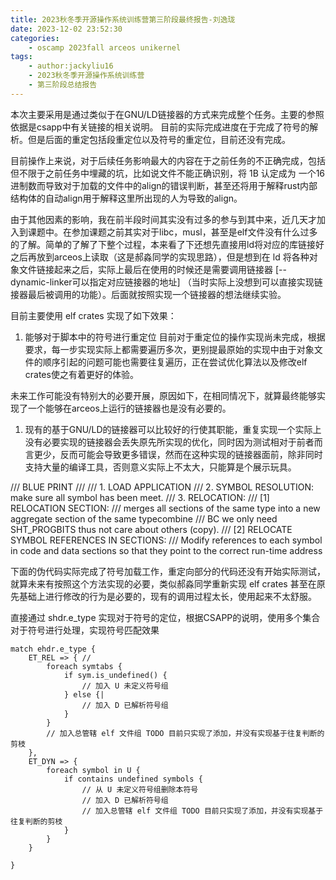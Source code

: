 ```yaml
---
title: 2023秋冬季开源操作系统训练营第三阶段最终报告-刘逸珑
date: 2023-12-02 23:52:30
categories:
    - oscamp 2023fall arceos unikernel
tags: 
    - author:jackyliu16
    - 2023秋冬季开源操作系统训练营
    - 第三阶段总结报告
---
```


本次主要采用是通过类似于在GNU/LD链接器的方式来完成整个任务。主要的参照依据是csapp中有关链接的相关说明。
目前的实际完成进度在于完成了符号的解析。但是后面的重定包括段重定位以及符号的重定位，目前还没有完成。

目前操作上来说，对于后续任务影响最大的内容在于之前任务的不正确完成，包括但不限于之前任务中埋藏的坑，比如说文件不能正确识别，将 1B 认定成为 一个16进制数而导致对于加载的文件中的align的错误判断，甚至还将用于解释rust内部结构体的自动align用于解释这里所出现的人为导致的align。

由于其他因素的影响，我在前半段时间其实没有过多的参与到其中来，近几天才加入到课题中。在参加课题之前其实对于libc，musl，甚至是elf文件没有什么过多的了解。简单的了解了下整个过程，本来看了下还想先直接用ld将对应的库链接好之后再放到arceos上读取（这是郝淼同学的实现思路），但是想到在 ld 将各种对象文件链接起来之后，实际上最后在使用的时候还是需要调用链接器 [--dynamic-linker可以指定对应链接器的地址] （当时实际上没想到可以直接实现链接器最后被调用的功能）。后面就按照实现一个链接器的想法继续实验。

目前主要使用 elf crates 实现了如下效果：
1. 能够对于脚本中的符号进行重定位
目前对于重定位的操作实现尚未完成，根据要求，每一步实现实际上都需要遍历多次，更别提最原始的实现中由于对象文件的顺序引起的问题可能也需要往复遍历，正在尝试优化算法以及修改elf crates使之有着更好的体验。

未来工作可能没有特别大的必要开展，原因如下，在相同情况下，就算最终能够实现了一个能够在arceos上运行的链接器也是没有必要的。
1. 现有的基于GNU/LD的链接器可以比较好的行使其职能，重复实现一个实际上没有必要实现的链接器会丢失原先所实现的优化，同时因为测试相对于前者而言更少，反而可能会导致更多错误，然而在这种实现的链接器面前，除非同时支持大量的编译工具，否则意义实际上不太大，只能算是个展示玩具。

/// BLUE PRINT
/// 
/// 1. LOAD APPLICATION
/// 2. SYMBOL RESOLUTION: make sure all symbol has been meet.
/// 3. RELOCATION:
///     [1] RELOCATION SECTION: 
///         merges all sections of the same type into a new aggregate section of the same typecombine 
///         BC we only need  SHT_PROGBITS thus not care about others (copy).
///     [2] RELOCATE SYMBOL REFERENCES IN SECTIONS: 
///         Modify references to each symbol in code and data sections so that they point to the correct run-time address

下面的伪代码实际完成了符号加载工作，重定向部分的代码还没有开始实际测试，就算未来有按照这个方法实现的必要，类似郝淼同学重新实现 elf crates 甚至在原先基础上进行修改的行为是必要的，现有的调用过程太长，使用起来不太舒服。

直接通过 shdr.e_type 实现对于符号的定位，根据CSAPP的说明，使用多个集合对于符号进行处理，实现符号匹配效果

```
match ehdr.e_type {
    ET_REL => { // 
        foreach symtabs {
            if sym.is_undefined() {
                // 加入 U 未定义符号组
            } else {|
                // 加入 D 已解析符号组 
            }
        }
        // 加入总管辖 elf 文件组 TODO 目前只实现了添加，并没有实现基于往复判断的剪枝
    },
    ET_DYN => {
        foreach symbol in U {
            if contains undefined symbols {
                // 从 U 未定义符号组删除本符号
                // 加入 D 已解析符号组
                // 加入总管辖 elf 文件组 TODO 目前只实现了添加，并没有实现基于往复判断的剪枝
            }
        }
    }

}
```